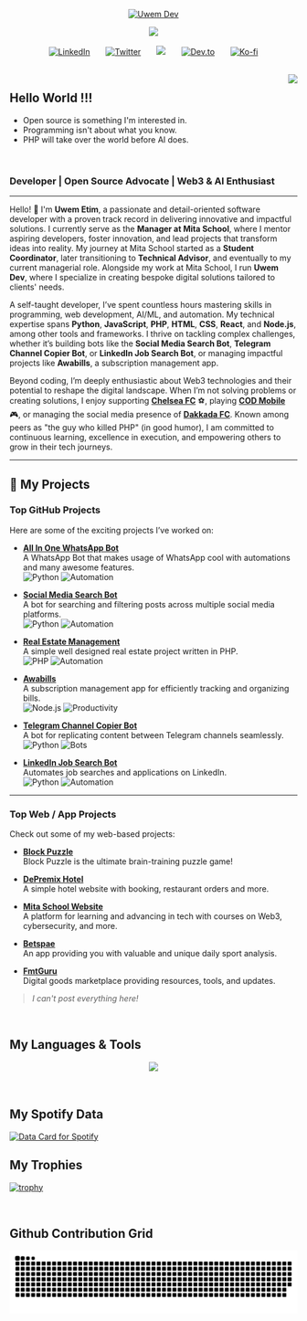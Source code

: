 <p align="center">
  <a href="https://github.com/uwemdev">
    <img src="https://i.ibb.co/0YjgJhM/cooltext456543092137557.png" alt="Uwem Dev" /></a>
</p>

<p align="center">
  <!-- Typing SVG by DenverCoder1 - https://github.com/DenverCoder1/readme-typing-svg -->
  <a href="https://github.com/DenverCoder1/readme-typing-svg">
    <img src="https://readme-typing-svg.demolab.com/?lines=Full-stack%20web%20and%20app%20developer;Experienced%20UI%2FUX%20Designer;10%2B%20years%20of%20coding%20experience;Always%20learning%20new%20things&font=Fira%20Code&center=true&width=440&height=45&color=f75c7e&vCenter=true&pause=1000&size=22" /></a>
</p>

<!-- Social icons section -->
<p align="center">
 <a href="https://www.linkedin.com/in/uwem-etim-a967b6195/"><img width="32px" alt="LinkedIn" title="LinkedIn" src="https://i.imgur.com/yRpa1dQ.png"/></a>
  &#8287;&#8287;&#8287;&#8287;&#8287;
  <a href="https://twitter.com/uwemdev"><img width="32px" alt="Twitter" title="Twitter" src="https://i.imgur.com/AixJgnm.png"/></a>
  &#8287;&#8287;&#8287;&#8287;&#8287;
  <a href="https://discord.gg/fPrdqh3Zfu" alt="Discord" title="Dev Pro Tips Discord Server"><img width="32px" src="https://i.imgur.com/OViZO8J.png"/></a>
  &#8287;&#8287;&#8287;&#8287;&#8287;
  <a href="https://www.sololearn.com/en/profile/5542976"><img width="32px" alt="Dev.to" title="SoloLearn" src="https://i.imgur.com/mVm29vK.png"></a>
  &#8287;&#8287;&#8287;&#8287;&#8287;
  <a href="https://ko-fi.com/uwemdev"><img width="32px" alt="Ko-fi" title="Buy me a coffee" src="https://i.imgur.com/PpLeD3K.png"/></a>
<!--   &#8287;&#8287;&#8287;&#8287;&#8287;
  <a href="http://eyl327.mywebcommunity.org/promos/"><img width="32px" alt="Free Stuff" title="Free gifts for you" src="https://i.imgur.com/0uVwkoZ.png"/></a> -->
</p>

<br>

<img align="right" src="https://github-readme-stats.vercel.app/api?username=uwemdev&show_icons=true&icon_color=CE1D2D&text_color=718096&bg_color=00000000&hide_title=true&hide_border=true" />

<h2 align="left">Hello World !!!</h2>

- Open source is something I'm interested in.
- Programming isn't about what you know.
- PHP will take over the world before AI does.


<br>
 
### Developer | Open Source Advocate | Web3 & AI Enthusiast  

---

Hello! 👋 I'm **Uwem Etim**, a passionate and detail-oriented software developer with a proven track record in delivering innovative and impactful solutions. I currently serve as the **Manager at Mita School**, where I mentor aspiring developers, foster innovation, and lead projects that transform ideas into reality. My journey at Mita School started as a **Student Coordinator**, later transitioning to **Technical Advisor**, and eventually to my current managerial role. Alongside my work at Mita School, I run **Uwem Dev**, where I specialize in creating bespoke digital solutions tailored to clients' needs.  

A self-taught developer, I’ve spent countless hours mastering skills in programming, web development, AI/ML, and automation. My technical expertise spans **Python**, **JavaScript**, **PHP**, **HTML**, **CSS**, **React**, and **Node.js**, among other tools and frameworks. I thrive on tackling complex challenges, whether it’s building bots like the **Social Media Search Bot**, **Telegram Channel Copier Bot**, or **LinkedIn Job Search Bot**, or managing impactful projects like **Awabills**, a subscription management app.  

Beyond coding, I’m deeply enthusiastic about Web3 technologies and their potential to reshape the digital landscape. When I’m not solving problems or creating solutions, I enjoy supporting [**Chelsea FC**](https://www.chelseafc.com/en) ⚽, playing [**COD Mobile**](https://www.callofduty.com/mobile) 🎮, or managing the social media presence of [**Dakkada FC**](https://en.wikipedia.org/wiki/Dakkada). Known among peers as "the guy who killed PHP" (in good humor), I am committed to continuous learning, excellence in execution, and empowering others to grow in their tech journeys.  

---

## 🚀 **My Projects**

### **Top GitHub Projects**  
Here are some of the exciting projects I’ve worked on:  

- [**All In One WhatsApp Bot**](https://github.com/uwemdev/all-in-one-whatsapp-bot)  
  A WhatsApp Bot that makes usage of WhatsApp cool with automations and many awesome features.   
  ![Python](https://img.shields.io/badge/Language-JavaScript-Yellow) ![Automation](https://img.shields.io/badge/Category-Automation-brightgreen)  

- [**Social Media Search Bot**](https://github.com/uwemdev/social-media-search-bot)  
  A bot for searching and filtering posts across multiple social media platforms.  
  ![Python](https://img.shields.io/badge/Language-Python-blue) ![Automation](https://img.shields.io/badge/Category-Automation-brightgreen)  

- [**Real Estate Management**](https://github.com/uwemdev/real-estate-management)  
  A simple well designed real estate project written in PHP.  
  ![PHP](https://img.shields.io/badge/Language-Php-yellow) ![Automation](https://img.shields.io/badge/Category-Script-brightgreen)  

- [**Awabills**](https://github.com/uwemdev/awabills)  
  A subscription management app for efficiently tracking and organizing bills.  
  ![Node.js](https://img.shields.io/badge/Framework-Node.js-green) ![Productivity](https://img.shields.io/badge/Category-Productivity-blue)  

- [**Telegram Channel Copier Bot**](https://github.com/uwemdev/telegram-channel-copier-bot)  
  A bot for replicating content between Telegram channels seamlessly.  
  ![Python](https://img.shields.io/badge/Language-Python-blue) ![Bots](https://img.shields.io/badge/Category-Bots-purple)  

- [**LinkedIn Job Search Bot**](https://github.com/uwemdev/linkedin-job-search-bot)  
  Automates job searches and applications on LinkedIn.  
  ![Python](https://img.shields.io/badge/Language-Python-blue) ![Automation](https://img.shields.io/badge/Category-Automation-brightgreen)  

---

### **Top Web / App Projects**  
Check out some of my web-based projects:  

- [**Block Puzzle**](https://play.google.com/store/apps/details?id=com.pixelforgellc.blockpuzzlee)  
  Block Puzzle is the ultimate brain-training puzzle game! 

- [**DePremix Hotel**](https://depremixhotel.com/)  
  A simple hotel website with booking, restaurant orders and more.  

- [**Mita School Website**](https://mitaschool.com)  
  A platform for learning and advancing in tech with courses on Web3, cybersecurity, and more.  

- [**Betspae**](https://play.google.com/store/apps/details?id=com.betspae_sport.app)  
 An app providing you with valuable and unique daily sport analysis. 

- [**FmtGuru**](https://fmtguru.com)  
  Digital goods marketplace providing resources, tools, and updates.  

> _I can't post everything here!_  


<br>

<h2 align="left">My Languages & Tools</h2>
<p align="center">
  <a href="https://skillicons.dev">
    <img src="https://skillicons.dev/icons?i=bootstrap,c,cs,cpp,cloudflare,codepen,css,dart,django,dotnet,eclipse,figma,flutter,gcp,git,github,gmail,go,html,ai,java,js,jquery,kali,laravel,mint,mysql,mongodb,nextjs,nodejs,perl,ps,php,phpstorm,powershell,py,qt,r,react,replit,ruby,rust,sass,sqlite,stackoverflow,solidity,swift,svg,threejs,twitter,ubuntu,unity,v,vercel,vim,vscode,webflow,windows,wordpress,yarn," />
  </a>
</p>

<br>
<h2 align="left">My Spotify Data</h2>

<a href="https://data-card-for-spotify.herokuapp.com/card?user_id=31lnkgnfl3dwdb7jsj2bapwohdqe&show_border=1">
  <img src="https://data-card-for-spotify.herokuapp.com/api/card?user_id=31lnkgnfl3dwdb7jsj2bapwohdqe&show_border=1" alt="Data Card for Spotify">
</a>

<br>
<h2 align="left">My Trophies</h2>

[![trophy](https://github-profile-trophy.vercel.app/?username=uwemdev&theme=onedark)](https://github.com/ryo-ma/github-profile-trophy)




<br>
<h2 align="left">Github Contribution Grid</h2>
<picture>
  <source media="(prefers-color-scheme: dark)" srcset="https://raw.githubusercontent.com/platane/platane/output/github-contribution-grid-snake-dark.svg">
  <source media="(prefers-color-scheme: light)" srcset="https://raw.githubusercontent.com/platane/platane/output/github-contribution-grid-snake.svg">
  <img alt="github contribution grid snake animation" src="https://raw.githubusercontent.com/platane/platane/output/github-contribution-grid-snake.svg">
</picture>



